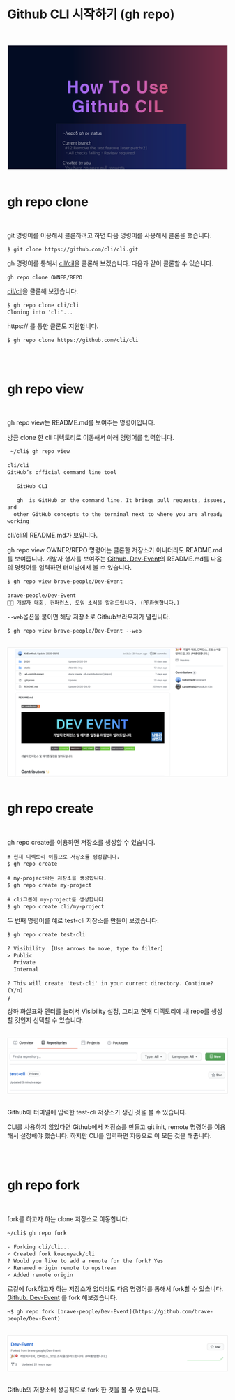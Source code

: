 # Github CLI 시작하기 (gh repo)

<br />
<br />
<img src="./img/cover.png?raw=true" align="center" style="display: block; margin: 0px auto; display: block; height: auto; border:1px solid #eaeaea; padding: 0px;" width="" >
<br />

# gh repo clone

<br />


git 명령어를 이용해서 클론하려고 하면 다음 명령어를 사용해서 클론을 했습니다. 

```text
$ git clone https://github.com/cli/cli.git
```

gh 명령어를 통해서 [cil/cil]([https://github.com/cli/cli](https://github.com/cli/cli))을 클론해 보겠습니다. 다음과 같이 클론할 수 있습니다. 

```text
gh repo clone OWNER/REPO
```

[cil/cil]([https://github.com/cli/cli](https://github.com/cli/cli))을 클론해 보겠습니다.

```text
$ gh repo clone cli/cli
Cloning into 'cli'...
```

https:// 를 통한 클론도 지원합니다. 

```text
$ gh repo clone https://github.com/cli/cli
```

<br />
<br />


# gh repo view

<br />


gh repo view는 README.md를 보여주는 명령어입니다. 

방금 clone 한 cli 디렉토리로 이동해서 아래 명령어를 입력합니다. 

```text
 ~/cli$ gh repo view

cli/cli
GitHub’s official command line tool

   GitHub CLI

   gh  is GitHub on the command line. It brings pull requests, issues, and
  other GitHub concepts to the terminal next to where you are already working
```

cli/cli의 README.md가 보입니다. 

gh repo view OWNER/REPO 명령어는 클론한 저장소가 아니더라도 README.md를 보여줍니다. 개발자 행사를 보여주는 [Github. Dev-Event]([https://github.com/brave-people/Dev-Event](https://github.com/brave-people/Dev-Event))의 README.md를 다음의 명령어를 입력하면 터미널에서 볼 수 있습니다. 

```text
$ gh repo view brave-people/Dev-Event

brave-people/Dev-Event
🎉🎈 개발자 대회, 컨퍼런스, 모임 소식을 알려드립니다. (PR환영합니다.)
```

`--web`옵션을 붙이면 해당 저장소로 Github브라우저가 열립니다. 

```text
$ gh repo view brave-people/Dev-Event --web
```

<br />
<img src="./img/github.png?raw=true" align="center" style="display: block; margin: 0px auto; display: block; height: auto; border:1px solid #eaeaea; padding: 0px;" width="" >
<br />

# gh repo create

<br />


gh repo create를 이용하면 저장소를 생성할 수 있습니다. 

```text
# 현재 디렉토리 이름으로 저장소를 생성합니다. 
$ gh repo create

# my-project라는 저장소를 생성합니다. 
$ gh repo create my-project

# cli그룹에 my-project를 생성합니다. 
$ gh repo create cli/my-project
```

두 번째 명령어를 예로 test-cli 저장소를 만들어 보곘습니다. 

```text
$ gh repo create test-cli

? Visibility  [Use arrows to move, type to filter]
> Public
  Private
  Internal

? This will create 'test-cli' in your current directory. Continue?  (Y/n)
y
```

상하 화살표와 엔터를 눌러서 Visibility 설정, 그리고 현재 디렉토리에 새 repo를 생성할 것인지 선택할 수 있습니다.

<br />
<img src="./img/repo.png?raw=true" align="center" style="display: block; margin: 0px auto; display: block; height: auto; border:1px solid #eaeaea; padding: 0px;" width="" >
<br />


Github에 터미널에 입력한 test-cli 저장소가 생긴 것을 볼 수 있습니다. 

CLI를 사용하지 않았다면 Github에서 저장소를 만들고 git init, remote 명령어를 이용해서 설정해야 했습니다. 하지만 CLI를 입력하면 자동으로 이 모든 것을 해줍니다.


<br />
<br />

# gh repo fork

<br />


fork를 하고자 하는 clone 저장소로 이동합니다. 

```text
~/cli$ gh repo fork 

- Forking cli/cli...
✓ Created fork koeonyack/cli
? Would you like to add a remote for the fork? Yes
✓ Renamed origin remote to upstream
✓ Added remote origin
```

로컬에 fork하고자 하는 저장소가 없더라도 다음 명령어를 통해서 fork할 수 있습니다. [Github. Dev-Event]([https://github.com/brave-people/Dev-Event](https://github.com/brave-people/Dev-Event)) 를 fork 해보겠습니다. 

```text
~$ gh repo fork [brave-people/Dev-Event](https://github.com/brave-people/Dev-Event)
```

<br />
<img src="./img/repo2.png?raw=true" align="center" style="display: block; margin: 0px auto; display: block; height: auto; border:1px solid #eaeaea; padding: 0px;" width="" >
<br />


Github의 저장소에 성공적으로 fork 한 것을 볼 수 있습니다. 

<br />
<br />
